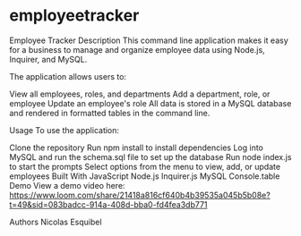 # employeetracker
Employee Tracker
Description
This command line application makes it easy for a business to manage and organize employee data using Node.js, Inquirer, and MySQL.

The application allows users to:

View all employees, roles, and departments
Add a department, role, or employee
Update an employee's role
All data is stored in a MySQL database and rendered in formatted tables in the command line.

Usage
To use the application:

Clone the repository
Run npm install to install dependencies
Log into MySQL and run the schema.sql file to set up the database
Run node index.js to start the prompts
Select options from the menu to view, add, or update employees
Built With
JavaScript
Node.js
Inquirer.js
MySQL
Console.table
Demo
View a demo video here: https://www.loom.com/share/21418a816cf640b4b39535a045b5b08e?t=49&sid=083badcc-914a-408d-bba0-fd4fea3db771



Authors
Nicolas Esquibel


